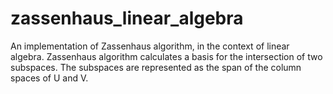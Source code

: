 # zassenhaus_linear_algebra
An implementation of Zassenhaus algorithm, in the context of linear algebra. Zassenhaus algorithm calculates a basis for the intersection of two subspaces. The subspaces are represented as the span of the column spaces of U and V.

